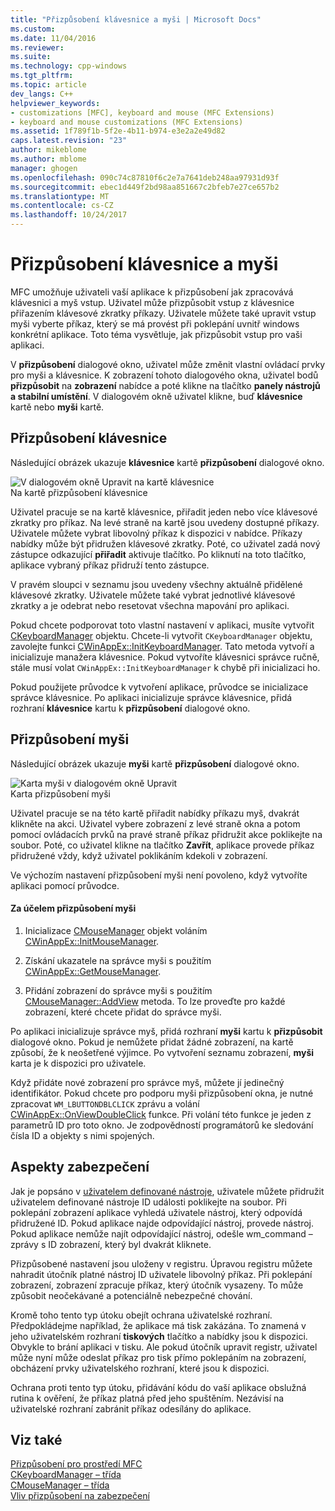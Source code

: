 ```yaml
---
title: "Přizpůsobení klávesnice a myši | Microsoft Docs"
ms.custom: 
ms.date: 11/04/2016
ms.reviewer: 
ms.suite: 
ms.technology: cpp-windows
ms.tgt_pltfrm: 
ms.topic: article
dev_langs: C++
helpviewer_keywords:
- customizations [MFC], keyboard and mouse (MFC Extensions)
- keyboard and mouse customizations (MFC Extensions)
ms.assetid: 1f789f1b-5f2e-4b11-b974-e3e2a2e49d82
caps.latest.revision: "23"
author: mikeblome
ms.author: mblome
manager: ghogen
ms.openlocfilehash: 090c74c87810f6c2e7a7641deb248aa97931d93f
ms.sourcegitcommit: ebec1d449f2bd98aa851667c2bfeb7e27ce657b2
ms.translationtype: MT
ms.contentlocale: cs-CZ
ms.lasthandoff: 10/24/2017
---
```

# <a name="keyboard-and-mouse-customization"></a>Přizpůsobení klávesnice a myši
MFC umožňuje uživateli vaší aplikace k přizpůsobení jak zpracovává klávesnici a myš vstup. Uživatel může přizpůsobit vstup z klávesnice přiřazením klávesové zkratky příkazy. Uživatele můžete také upravit vstup myši vyberte příkaz, který se má provést při poklepání uvnitř windows konkrétní aplikace. Toto téma vysvětluje, jak přizpůsobit vstup pro vaši aplikaci.  
  
 V **přizpůsobení** dialogové okno, uživatel může změnit vlastní ovládací prvky pro myši a klávesnice. K zobrazení tohoto dialogového okna, uživatel bodů **přizpůsobit** na **zobrazení** nabídce a poté klikne na tlačítko **panely nástrojů a stabilní umístění**. V dialogovém okně uživatel klikne, buď **klávesnice** kartě nebo **myši** kartě.  
  
## <a name="keyboard-customization"></a>Přizpůsobení klávesnice  
 Následující obrázek ukazuje **klávesnice** kartě **přizpůsobení** dialogové okno.  
  
 ![V dialogovém okně Upravit na kartě klávesnice](../mfc/media/mfcnextkeyboardtab.png "mfcnextkeyboardtab")  
Na kartě přizpůsobení klávesnice  
  
 Uživatel pracuje se na kartě klávesnice, přiřadit jeden nebo více klávesové zkratky pro příkaz. Na levé straně na kartě jsou uvedeny dostupné příkazy. Uživatele můžete vybrat libovolný příkaz k dispozici v nabídce. Příkazy nabídky může být přidružen klávesové zkratky. Poté, co uživatel zadá nový zástupce odkazující **přiřadit** aktivuje tlačítko. Po kliknutí na toto tlačítko, aplikace vybraný příkaz přidruží tento zástupce.  
  
 V pravém sloupci v seznamu jsou uvedeny všechny aktuálně přidělené klávesové zkratky. Uživatele můžete také vybrat jednotlivé klávesové zkratky a je odebrat nebo resetovat všechna mapování pro aplikaci.  
  
 Pokud chcete podporovat toto vlastní nastavení v aplikaci, musíte vytvořit [CKeyboardManager](../mfc/reference/ckeyboardmanager-class.md) objektu. Chcete-li vytvořit `CKeyboardManager` objektu, zavolejte funkci [CWinAppEx::InitKeyboardManager](../mfc/reference/cwinappex-class.md#initkeyboardmanager). Tato metoda vytvoří a inicializuje manažera klávesnice. Pokud vytvoříte klávesnici správce ručně, stále musí volat `CWinAppEx::InitKeyboardManager` k chybě při inicializaci ho.  
  
 Pokud použijete průvodce k vytvoření aplikace, průvodce se inicializace správce klávesnice. Po aplikaci inicializuje správce klávesnice, přidá rozhraní **klávesnice** kartu k **přizpůsobení** dialogové okno.  
  
## <a name="mouse-customization"></a>Přizpůsobení myši  
 Následující obrázek ukazuje **myši** kartě **přizpůsobení** dialogové okno.  
  
 ![Karta myši v dialogovém okně Upravit](../mfc/media/mfcnextmousetab.png "mfcnextmousetab")  
Karta přizpůsobení myši  
  
 Uživatel pracuje se na této kartě přiřadit nabídky příkazu myš, dvakrát klikněte na akci. Uživatel vybere zobrazení z levé straně okna a potom pomocí ovládacích prvků na pravé straně příkaz přidružit akce poklikejte na soubor. Poté, co uživatel klikne na tlačítko **Zavřít**, aplikace provede příkaz přidružené vždy, když uživatel poklikáním kdekoli v zobrazení.  
  
 Ve výchozím nastavení přizpůsobení myši není povoleno, když vytvoříte aplikaci pomocí průvodce.  
  
#### <a name="to-enable-mouse-customization"></a>Za účelem přizpůsobení myši  
  
1.  Inicializace [CMouseManager](../mfc/reference/cmousemanager-class.md) objekt voláním [CWinAppEx::InitMouseManager](../mfc/reference/cwinappex-class.md#initmousemanager).  
  
2.  Získání ukazatele na správce myši s použitím [CWinAppEx::GetMouseManager](../mfc/reference/cwinappex-class.md#getmousemanager).  
  
3.  Přidání zobrazení do správce myši s použitím [CMouseManager::AddView](../mfc/reference/cmousemanager-class.md#addview) metoda. To lze proveďte pro každé zobrazení, které chcete přidat do správce myši.  
  
 Po aplikaci inicializuje správce myš, přidá rozhraní **myši** kartu k **přizpůsobit** dialogové okno. Pokud je nemůžete přidat žádné zobrazení, na kartě způsobí, že k neošetřené výjimce. Po vytvoření seznamu zobrazení, **myši** karta je k dispozici pro uživatele.  
  
 Když přidáte nové zobrazení pro správce myš, můžete jí jedinečný identifikátor. Pokud chcete pro podporu myši přizpůsobení okna, je nutné zpracovat `WM_LBUTTONDBLCLICK` zprávu a volání [CWinAppEx::OnViewDoubleClick](../mfc/reference/cwinappex-class.md#onviewdoubleclick) funkce. Při volání této funkce je jeden z parametrů ID pro toto okno. Je zodpovědností programátorů ke sledování čísla ID a objekty s nimi spojených.  
  
## <a name="security-concerns"></a>Aspekty zabezpečení  
 Jak je popsáno v [uživatelem definované nástroje](../mfc/user-defined-tools.md), uživatele můžete přidružit uživatelem definované nástroje ID události poklikejte na soubor. Při poklepání zobrazení aplikace vyhledá uživatele nástroj, který odpovídá přidružené ID. Pokud aplikace najde odpovídající nástroj, provede nástroj. Pokud aplikace nemůže najít odpovídající nástroj, odešle wm_command – zprávy s ID zobrazení, který byl dvakrát kliknete.  
  
 Přizpůsobené nastavení jsou uloženy v registru. Úpravou registru můžete nahradit útočník platné nástroj ID uživatele libovolný příkaz. Při poklepání zobrazení, zobrazení zpracuje příkaz, který útočník vysazeny. To může způsobit neočekávané a potenciálně nebezpečné chování.  
  
 Kromě toho tento typ útoku obejít ochrana uživatelské rozhraní. Předpokládejme například, že aplikace má tisk zakázána. To znamená v jeho uživatelském rozhraní **tiskových** tlačítko a nabídky jsou k dispozici. Obvykle to brání aplikaci v tisku. Ale pokud útočník upravit registr, uživatel může nyní může odeslat příkaz pro tisk přímo poklepáním na zobrazení, obcházení prvky uživatelského rozhraní, které jsou k dispozici.  
  
 Ochrana proti tento typ útoku, přidávání kódu do vaší aplikace obslužná rutina k ověření, že příkaz platná před jeho spuštěním. Nezávisí na uživatelské rozhraní zabránit příkaz odesílány do aplikace.  
  
## <a name="see-also"></a>Viz také  
 [Přizpůsobení pro prostředí MFC](../mfc/customization-for-mfc.md)   
 [CKeyboardManager – třída](../mfc/reference/ckeyboardmanager-class.md)   
 [CMouseManager – třída](../mfc/reference/cmousemanager-class.md)   
 [Vliv přizpůsobení na zabezpečení](../mfc/security-implications-of-customization.md)

